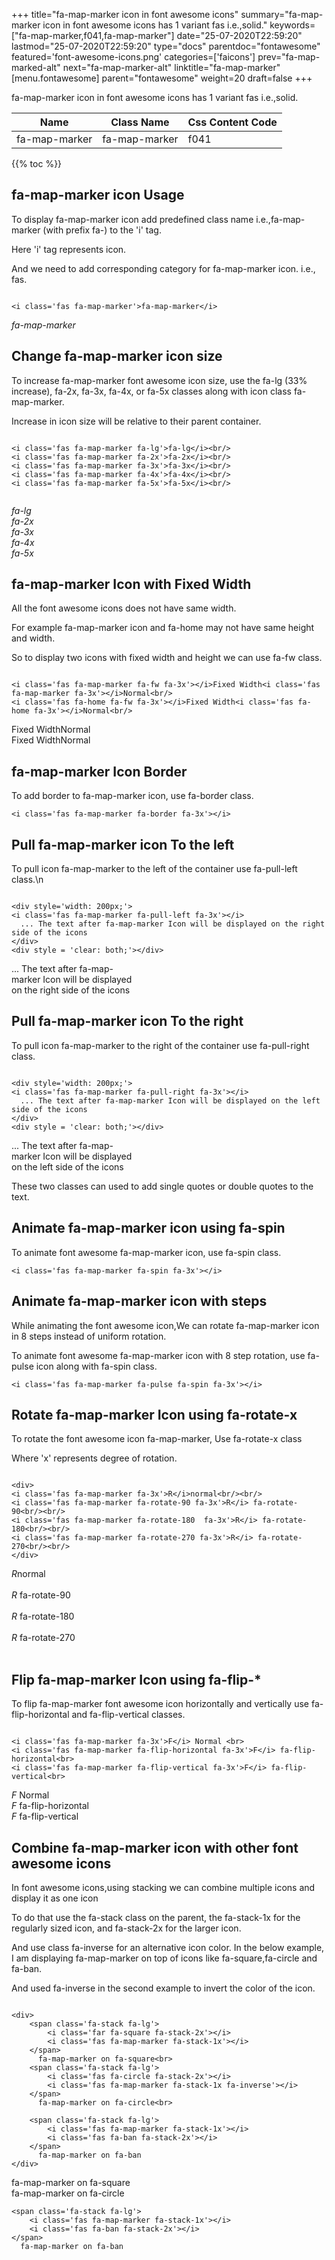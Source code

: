 +++
title="fa-map-marker icon in font awesome icons"
summary="fa-map-marker icon in font awesome icons has 1 variant fas i.e.,solid."
keywords=["fa-map-marker,f041,fa-map-marker"]
date="25-07-2020T22:59:20"
lastmod="25-07-2020T22:59:20"
type="docs"
parentdoc="fontawesome"
featured='font-awesome-icons.png'
categories=['faicons']
prev="fa-map-marked-alt"
next="fa-map-marker-alt"
linktitle="fa-map-marker"
[menu.fontawesome]
parent="fontawesome"
weight=20
draft=false
+++


fa-map-marker icon in font awesome icons has 1 variant fas i.e.,solid.

<div class='table-responsive'><table class='table'><thead><tr><th>Name</th><th>Class Name</th><th>Css Content Code</th></tr></thead><tbody><tr><td>fa-map-marker</td><td>fa-map-marker</td><td>f041</td></tr></tbody></table></div>


{{% toc %}}


## fa-map-marker icon Usage

To display fa-map-marker icon add predefined class name i.e.,fa-map-marker (with prefix fa-) to the 'i' tag.

Here 'i' tag represents icon.

And we need to add corresponding category for fa-map-marker icon. i.e., fas.


```

<i class='fas fa-map-marker'>fa-map-marker</i>
```

<i class='fas fa-map-marker'>fa-map-marker</i>




## Change fa-map-marker icon size
To increase fa-map-marker font awesome icon size, use the fa-lg (33% increase), fa-2x, fa-3x, fa-4x, or fa-5x classes along with icon class fa-map-marker.

Increase in icon size will be relative to their parent container. 

```

<i class='fas fa-map-marker fa-lg'>fa-lg</i><br/>
<i class='fas fa-map-marker fa-2x'>fa-2x</i><br/>
<i class='fas fa-map-marker fa-3x'>fa-3x</i><br/>
<i class='fas fa-map-marker fa-4x'>fa-4x</i><br/>
<i class='fas fa-map-marker fa-5x'>fa-5x</i><br/>
            
```

<i class='fas fa-map-marker fa-lg'>fa-lg</i><br/>
<i class='fas fa-map-marker fa-2x'>fa-2x</i><br/>
<i class='fas fa-map-marker fa-3x'>fa-3x</i><br/>
<i class='fas fa-map-marker fa-4x'>fa-4x</i><br/>
<i class='fas fa-map-marker fa-5x'>fa-5x</i><br/>
            



## fa-map-marker Icon with Fixed Width 

All the font awesome icons does not have same width.

For example fa-map-marker icon and fa-home may not have same height and width.

So to display two icons with fixed width and height we can use fa-fw class.


```

<i class='fas fa-map-marker fa-fw fa-3x'></i>Fixed Width<i class='fas fa-map-marker fa-3x'></i>Normal<br/>
<i class='fas fa-home fa-fw fa-3x'></i>Fixed Width<i class='fas fa-home fa-3x'></i>Normal<br/>
```

<i class='fas fa-map-marker fa-fw fa-3x'></i>Fixed Width<i class='fas fa-map-marker fa-3x'></i>Normal<br/>
<i class='fas fa-home fa-fw fa-3x'></i>Fixed Width<i class='fas fa-home fa-3x'></i>Normal<br/>



## fa-map-marker Icon Border 

To add border to fa-map-marker icon, use fa-border class.


```
<i class='fas fa-map-marker fa-border fa-3x'></i>

```
<i class='fas fa-map-marker fa-border fa-3x'></i>





## Pull fa-map-marker icon To the left

To pull icon fa-map-marker to the left of the container use fa-pull-left class.\n

```

<div style='width: 200px;'>
<i class='fas fa-map-marker fa-pull-left fa-3x'></i>
  ... The text after fa-map-marker Icon will be displayed on the right side of the icons
</div>
<div style = 'clear: both;'></div>
```

<div style='width: 200px;'>
<i class='fas fa-map-marker fa-pull-left fa-3x'></i>
  ... The text after fa-map-marker Icon will be displayed on the right side of the icons
</div>
<div style = 'clear: both;'></div>




## Pull fa-map-marker icon To the right
To pull icon fa-map-marker to the right of the container use fa-pull-right class.

```

<div style='width: 200px;'>
<i class='fas fa-map-marker fa-pull-right fa-3x'></i>
  ... The text after fa-map-marker Icon will be displayed on the left side of the icons
</div>
<div style = 'clear: both;'></div>
```

<div style='width: 200px;'>
<i class='fas fa-map-marker fa-pull-right fa-3x'></i>
  ... The text after fa-map-marker Icon will be displayed on the left side of the icons
</div>
<div style = 'clear: both;'></div>

These two classes can used to add single quotes or double quotes to the text.


## Animate fa-map-marker icon using fa-spin
To animate font awesome fa-map-marker icon, use fa-spin class.

```
<i class='fas fa-map-marker fa-spin fa-3x'></i>
```
<i class='fas fa-map-marker fa-spin fa-3x'></i>




## Animate fa-map-marker icon with steps
While animating the font awesome icon,We can rotate fa-map-marker icon in 8 steps instead of uniform rotation.

To animate font awesome fa-map-marker icon with 8 step rotation, use fa-pulse icon along with fa-spin class.


```
<i class='fas fa-map-marker fa-pulse fa-spin fa-3x'></i>

```
<i class='fas fa-map-marker fa-pulse fa-spin fa-3x'></i>





## Rotate fa-map-marker Icon using fa-rotate-x
To rotate the font awesome icon fa-map-marker, Use fa-rotate-x class

Where 'x' represents degree of rotation.


```

<div>
<i class='fas fa-map-marker fa-3x'>R</i>normal<br/><br/>
<i class='fas fa-map-marker fa-rotate-90 fa-3x'>R</i> fa-rotate-90<br/><br/> 
<i class='fas fa-map-marker fa-rotate-180  fa-3x'>R</i> fa-rotate-180<br/><br/> 
<i class='fas fa-map-marker fa-rotate-270 fa-3x'>R</i> fa-rotate-270<br/><br/>
</div>
```

<div>
<i class='fas fa-map-marker fa-3x'>R</i>normal<br/><br/>
<i class='fas fa-map-marker fa-rotate-90 fa-3x'>R</i> fa-rotate-90<br/><br/> 
<i class='fas fa-map-marker fa-rotate-180  fa-3x'>R</i> fa-rotate-180<br/><br/> 
<i class='fas fa-map-marker fa-rotate-270 fa-3x'>R</i> fa-rotate-270<br/><br/>
</div>




## Flip fa-map-marker Icon using fa-flip-*
To flip fa-map-marker font awesome icon horizontally and vertically use fa-flip-horizontal and fa-flip-vertical classes. 

```

<i class='fas fa-map-marker fa-3x'>F</i> Normal <br>
<i class='fas fa-map-marker fa-flip-horizontal fa-3x'>F</i> fa-flip-horizontal<br>
<i class='fas fa-map-marker fa-flip-vertical fa-3x'>F</i> fa-flip-vertical<br>
```

<i class='fas fa-map-marker fa-3x'>F</i> Normal <br>
<i class='fas fa-map-marker fa-flip-horizontal fa-3x'>F</i> fa-flip-horizontal<br>
<i class='fas fa-map-marker fa-flip-vertical fa-3x'>F</i> fa-flip-vertical<br>




## Combine fa-map-marker icon with other font awesome icons
In font awesome icons,using stacking we can combine multiple icons and display it as one icon 

To do that use the fa-stack class on the parent, the fa-stack-1x for the regularly sized icon, and fa-stack-2x for the larger icon.

And use class fa-inverse for an alternative icon color. 
In the below example, I am displaying fa-map-marker on top of icons like fa-square,fa-circle and fa-ban.

And used fa-inverse in the second example to invert the color of the icon.

```

<div>
    <span class='fa-stack fa-lg'>
        <i class='far fa-square fa-stack-2x'></i>
        <i class='fas fa-map-marker fa-stack-1x'></i>
    </span>
      fa-map-marker on fa-square<br>
    <span class='fa-stack fa-lg'>
        <i class='fas fa-circle fa-stack-2x'></i>
        <i class='fas fa-map-marker fa-stack-1x fa-inverse'></i>
    </span>
      fa-map-marker on fa-circle<br>

    <span class='fa-stack fa-lg'>
        <i class='fas fa-map-marker fa-stack-1x'></i>
        <i class='fas fa-ban fa-stack-2x'></i>
    </span>
      fa-map-marker on fa-ban
</div>
```

<div>
    <span class='fa-stack fa-lg'>
        <i class='far fa-square fa-stack-2x'></i>
        <i class='fas fa-map-marker fa-stack-1x'></i>
    </span>
      fa-map-marker on fa-square<br>
    <span class='fa-stack fa-lg'>
        <i class='fas fa-circle fa-stack-2x'></i>
        <i class='fas fa-map-marker fa-stack-1x fa-inverse'></i>
    </span>
      fa-map-marker on fa-circle<br>

    <span class='fa-stack fa-lg'>
        <i class='fas fa-map-marker fa-stack-1x'></i>
        <i class='fas fa-ban fa-stack-2x'></i>
    </span>
      fa-map-marker on fa-ban
</div>






